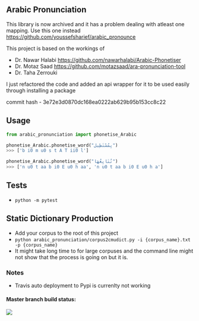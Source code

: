 
## Arabic Pronunciation

This library is now archived and it has a problem dealing with atleast one mapping. Use this one instead https://github.com/youssefsharief/arabic_pronounce



This project is based on the workings of 
* Dr. Nawar Halabi https://github.com/nawarhalabi/Arabic-Phonetiser
* Dr. Motaz Saad https://github.com/motazsaad/ara-pronunciation-tool
* Dr. Taha Zerrouki

I just refactored the code and added an api wrapper for it to be used easily through installing a package

commit hash - 3e72e3d0870dc168ea0222ab629b95b153cc8c22

## Usage
```python
from arabic_pronunciation import phonetise_Arabic

phonetise_Arabic.phonetise_word("بِمُسْتَطِيل")
>>> ['b i0 m u0 s t A T ii0 l']

phonetise_Arabic.phonetise_word("نُتَابِعُهَا")
>>> ['n u0 t aa b i0 E u0 h aa', 'n u0 t aa b i0 E u0 h a']

```


## Tests
* `python -m pytest`

## Static Dictionary Production

* Add your corpus to the root of this project
* `python arabic_pronunciation/corpus2cmudict.py -i {corpus_name}.txt -p {corpus_name}`
* It might take long time to for large corpuses and the command line might not show that the process is going on but it is.


### Notes
* Travis auto deployment to Pypi is currenlty not working

#### Master branch build status: 
![](https://travis-ci.org/youssefsharief/arabic-pronunciation.svg?branch=master)

